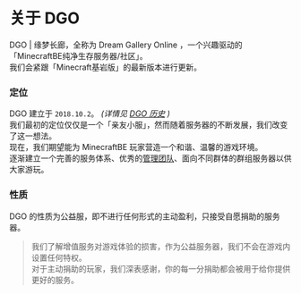 <!-- notice/about -->

# 关于 DGO

DGO | 缘梦长廊，全称为 Dream Gallery Online ，一个兴趣驱动的「MinecraftBE纯净生存服务器/社区」。<br/>
我们会紧跟「Minecraft基岩版」的最新版本进行更新。



### 定位

DGO 建立于 `2018.10.2`。 *(详情见 [DGO 历史](information/DGOHistory) )* <br/>
我们最初的定位仅仅是一个「亲友小服」，然而随着服务器的不断发展，我们改变了这一想法。<br/>
现在，我们期望能为 MinecraftBE 玩家营造一个和谐、温馨的游戏环境。<br/>
逐渐建立一个完善的服务体系、优秀的[管理团队](other/contact?id=管理团队)、面向不同群体的群组服务器以供大家游玩。



### 性质

DGO 的性质为公益服，即不进行任何形式的主动盈利，只接受自愿捐助的服务器。

> 我们了解增值服务对游戏体验的损害，作为公益服务器，我们不会在游戏内设置任何特权。<br/>
对于主动捐助的玩家，我们深表感谢，你的每一分捐助都会被用于给你提供更好的服务。